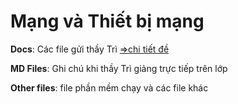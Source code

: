 # Mạng và Thiết bị mạng
**Docs**: Các file gửi thầy Trì [=>chi tiết đề](https://github.com/TaQuangKhoi/Mang-va-Thiet-bi-mang/tree/main/Docs#readme)

**MD Files**: Ghi chú khi thầy Trì giảng trực tiếp trên lớp

**Other files**: file phần mềm chạy và các file khác
